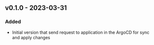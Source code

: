 ## v0.1.0 - 2023-03-31
### Added
* Initial version that send request to application in the ArgoCD for sync and apply changes

